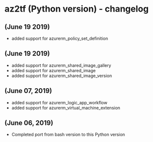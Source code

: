 # az2tf (Python version) - changelog

## (June 19 2019)
* added support for azurerm_policy_set_definition

## (June 19 2019)
* added support for azurerm_shared_image_gallery
* added support for azurerm_shared_image
* added support for azurerm_shared_image_version

## (June 07, 2019)
* added support for azurerm_logic_app_workflow
* added support for azurerm_virtual_machine_extension

## (June 06, 2019)
* Completed port from bash version to this Python version 

